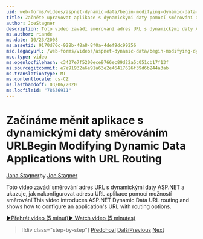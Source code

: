 ```yaml
---
uid: web-forms/videos/aspnet-dynamic-data/begin-modifying-dynamic-data-applications-with-url-routing
title: Začněte upravovat aplikace s dynamickými daty pomocí směrování adres URL | Microsoft Docs
author: JoeStagner
description: Toto video zavádí směrování adres URL s dynamickými daty ASP.NET a ukazuje, jak nakonfigurovat adresu URL aplikace pomocí možností směrování.
ms.author: riande
ms.date: 10/23/2008
ms.assetid: 9170d70c-928b-48a8-8f0a-4def9dc99256
msc.legacyurl: /web-forms/videos/aspnet-dynamic-data/begin-modifying-dynamic-data-applications-with-url-routing
msc.type: video
ms.openlocfilehash: c3437e7f5200ece9766ec89d22a5c051cb17f13f
ms.sourcegitcommit: e7e91932a6e91a63e2e46417626f39d6b244a3ab
ms.translationtype: MT
ms.contentlocale: cs-CZ
ms.lasthandoff: 03/06/2020
ms.locfileid: "78636911"
---
```

# <a name="begin-modifying-dynamic-data-applications-with-url-routing"></a><span data-ttu-id="43587-103">Začínáme měnit aplikace s dynamickými daty směrováním URL</span><span class="sxs-lookup"><span data-stu-id="43587-103">Begin Modifying Dynamic Data Applications with URL Routing</span></span>

<span data-ttu-id="43587-104">[Jana Stagner](https://github.com/JoeStagner)</span><span class="sxs-lookup"><span data-stu-id="43587-104">by [Joe Stagner](https://github.com/JoeStagner)</span></span>

<span data-ttu-id="43587-105">Toto video zavádí směrování adres URL s dynamickými daty ASP.NET a ukazuje, jak nakonfigurovat adresu URL aplikace pomocí možností směrování.</span><span class="sxs-lookup"><span data-stu-id="43587-105">This video introduces ASP.NET Dynamic Data URL routing and shows how to configure an application's URL with routing options.</span></span>

[<span data-ttu-id="43587-106">&#9654;Přehrát video (5 minut)</span><span class="sxs-lookup"><span data-stu-id="43587-106">&#9654; Watch video (5 minutes)</span></span>](https://channel9.msdn.com/Blogs/ASP-NET-Site-Videos/begin-modifying-dynamic-data-applications-with-url-routing)

> [!div class="step-by-step"]
> <span data-ttu-id="43587-107">[Předchozí](begin-editing-the-templates-in-aspnet-dynamic-data-applications.md)
> [Další](enable-in-line-editing-in-aspnet-dynamic-data-applications.md)</span><span class="sxs-lookup"><span data-stu-id="43587-107">[Previous](begin-editing-the-templates-in-aspnet-dynamic-data-applications.md)
[Next](enable-in-line-editing-in-aspnet-dynamic-data-applications.md)</span></span>
